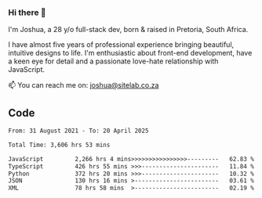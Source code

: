 ### Hi there 👋

I'm Joshua, a 28 y/o full-stack dev, born & raised in Pretoria, South Africa. 

I have almost five years of professional experience bringing beautiful, intuitive designs to life. I'm enthusiastic about front-end development, have a keen eye for detail and a passionate love-hate relationship with JavaScript.

📫 You can reach me on: joshua@sitelab.co.za

## **Code**

<!--START_SECTION:waka-->

```txt
From: 31 August 2021 - To: 20 April 2025

Total Time: 3,606 hrs 53 mins

JavaScript         2,266 hrs 4 mins>>>>>>>>>>>>>>>>---------   62.83 %
TypeScript         426 hrs 55 mins >>>----------------------   11.84 %
Python             372 hrs 20 mins >>>----------------------   10.32 %
JSON               130 hrs 16 mins >------------------------   03.61 %
XML                78 hrs 58 mins  >------------------------   02.19 %
```

<!--END_SECTION:waka-->
